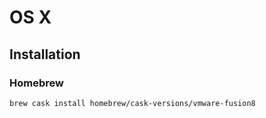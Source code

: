 # OS X

## Installation

### Homebrew

```sh
brew cask install homebrew/cask-versions/vmware-fusion8
```
